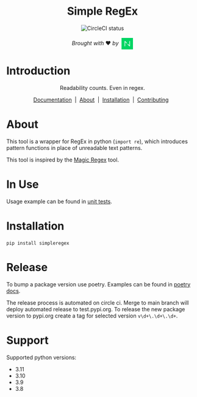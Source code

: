 <div align="center">
  <h1>Simple RegEx</h1>
</div>

<div align="center">
    <img src="https://circleci.com/gh/netguru/SimpleRegEx.svg?style=svg" alt="CircleCI status"></img>
</div>

<div align="center">
  <br/>
<em>Brought with</em>&nbsp;❤️&nbsp;<em>by</em>&nbsp;
<a href="https://www.netguru.com">
<img align="center" alt="Netguru logo" src='https://raw.githubusercontent.com/netguru/SimpleRegEx/main/docs/readme_netguru_logo.png' width='30'/></a>
</div>

# Introduction

<p align="center">
  Readability counts. Even in regex.
</p>

<div align="center">

[Documentation](./docs/index.md) &nbsp;|&nbsp;
[About](#about) &nbsp;|&nbsp;
[Installation](#installation) &nbsp;|&nbsp;
[Contributing](./docs/CONTRIBUTING.md) &nbsp;

</div>

# About

This tool is a wrapper for RegEx in python (`import re`), which introduces pattern
functions in place of unreadable text patterns.

This tool is inspired by the [Magic Regex](https://github.com/danielroe/magic-regexp) tool.

# In Use

Usage example can be found
in [unit tests](https://github.com/netguru/SimpleRegEx/blob/main/simpleregex/tests/test_email.py).

# Installation

```
pip install simpleregex
```

# Release

To bump a package version use poetry. Examples can be found
in [poetry docs](https://python-poetry.org/docs/cli/#version).

The release process is automated on circle ci.
Merge to main branch will deploy automated release to test.pypi.org.
To release the new package version to pypi.org create a tag for selected version `v\d+\.\d+\.\d+`.

# Support

Supported python versions:

- 3.11
- 3.10
- 3.9
- 3.8
